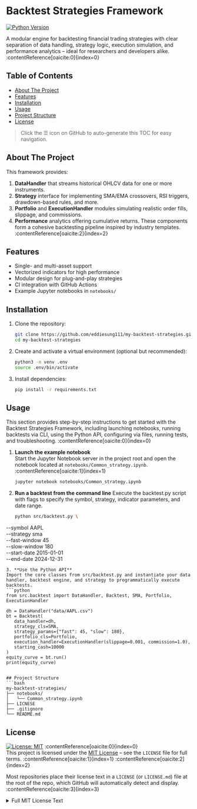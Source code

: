 # Backtest Strategies Framework  
[![Python Version](https://img.shields.io/badge/python-3.x-blue.svg)]()  

A modular engine for backtesting financial trading strategies with clear separation of data handling, strategy logic, execution simulation, and performance analytics – ideal for researchers and developers alike. :contentReference[oaicite:0]{index=0}  

## Table of Contents  
- [About The Project](#about-the-project)  
- [Features](#features)  
- [Installation](#installation)  
- [Usage](#usage)  
- [Project Structure](#project-structure)  
- [License](#license)

> Click the ☰ icon on GitHub to auto-generate this TOC for easy navigation.

## About The Project  
This framework provides:  
1. **DataHandler** that streams historical OHLCV data for one or more instruments.  
2. **Strategy** interface for implementing SMA/EMA crossovers, RSI triggers, drawdown-based rules, and more.  
3. **Portfolio** and **ExecutionHandler** modules simulating realistic order fills, slippage, and commissions.  
4. **Performance** analytics offering cumulative returns.
These components form a cohesive backtesting pipeline inspired by industry templates. :contentReference[oaicite:2]{index=2}  

## Features  
- Single- and multi-asset support  
- Vectorized indicators for high performance  
- Modular design for plug-and-play strategies  
- CI integration with GitHub Actions  
- Example Jupyter notebooks in `notebooks/`

## Installation  
1. Clone the repository:  
   ```bash
   git clone https://github.com/eddiesung111/my-backtest-strategies.git
   cd my-backtest-strategies
2. Create and activate a virtual environment (optional but recommended):
   ```bash
   python3 -m venv .env
   source .env/bin/activate
3. Install dependencies:
   ```bash
   pip install -r requirements.txt

## Usage
This section provides step-by-step instructions to get started with the Backtest Strategies Framework, including launching notebooks, running backtests via CLI, using the Python API, configuring via files, running tests, and troubleshooting. :contentReference[oaicite:0]{index=0}

1. **Launch the example notebook**  
   Start the Jupyter Notebook server in the project root and open the notebook located at `notebooks/Common_strategy.ipynb`. :contentReference[oaicite:1]{index=1}  
   ```bash
   jupyter notebook notebooks/Common_strategy.ipynb

2. **Run a backtest from the command line**
   Execute the backtest.py script with flags to specify the symbol, strategy, indicator parameters, and date range. 
   ```bash
   python src/backtest.py \
  --symbol AAPL \
  --strategy sma \
  --fast-window 45 \
  --slow-window 180 \
  --start-date 2015-01-01 \
  --end-date 2024-12-31
   ```
3. **Use the Python API**
   Import the core classes from src/backtest.py and instantiate your data handler, backtest engine, and strategy to programmatically execute backtests.
   ```python
   from src.backtest import DataHandler, Backtest, SMA, Portfolio, ExecutionHandler

   dh = DataHandler("data/AAPL.csv")
   bt = Backtest(
      data_handler=dh,
      strategy_cls=SMA,
      strategy_params={"fast": 45, "slow": 180},
      portfolio_cls=Portfolio,
      execution_handler=ExecutionHandler(slippage=0.001, commission=1.0),
      starting_cash=10000
   )
   equity_curve = bt.run()
   print(equity_curve)


## Project Structure
   ```bash
   my-backtest-strategies/  
   ├── notebooks/              
   │   └── Common_strategy.ipynb  
   ├── LICNESE
   ├── .gitignore            
   └── README.md
   ```
## License

[![License: MIT](https://img.shields.io/badge/License-MIT-yellow.svg)](https://opensource.org/licenses/MIT) :contentReference[oaicite:0]{index=0}  
This project is licensed under the [MIT License](LICENSE) – see the `LICENSE` file for full terms. :contentReference[oaicite:1]{index=1} :contentReference[oaicite:2]{index=2}  

Most repositories place their license text in a `LICENSE` (or `LICENSE.md`) file at the root of the repo, which GitHub will automatically detect and display. :contentReference[oaicite:3]{index=3}

<details>
  <summary>Full MIT License Text</summary>

  ```text
  MIT License

  Copyright (c) 2025 Your Name

  Permission is hereby granted, free of charge, to any person obtaining a copy
  of this software and associated documentation files (the “Software”), to deal
  in the Software without restriction, including without limitation the rights
  to use, copy, modify, merge, publish, distribute, sublicense, and/or sell
  copies of the Software, and to permit persons to whom the Software is
  furnished to do so, subject to the following conditions:

  [rest of your license text…]

